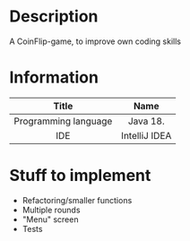 # Description
A CoinFlip-game, to improve own coding skills

# Information
|        Title         |           Name            | 
|:--------------------:|:-------------------------:|
| Programming language |          Java 18.         | 
|         IDE          |       IntelliJ IDEA       |   
 

# Stuff to implement
* Refactoring/smaller functions
* Multiple rounds
* "Menu" screen
* Tests
